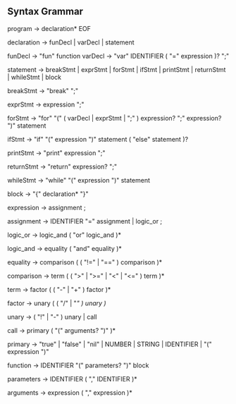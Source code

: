 ## Syntax Grammar

program        → declaration* EOF

declaration    → funDecl
               | varDecl
               | statement

funDecl        → "fun" function
varDecl        → "var" IDENTIFIER ( "=" expression )? ";"

statement      → breakStmt
               | exprStmt
               | forStmt
               | ifStmt
               | printStmt
               | returnStmt
               | whileStmt
               | block

breakStmt      → "break" ";"

exprStmt       → expression ";"

forStmt        → "for" "(" ( varDecl | exprStmt | ";" ) expression? ";" expression? ")" statement

ifStmt         → "if" "(" expression ")" statement ( "else" statement )?

printStmt      → "print" expression ";"

returnStmt     → "return" expression? ";"

whileStmt      → "while" "(" expression ")" statement

block          → "{" declaration* "}"

expression     → assignment ;

assignment     → IDENTIFIER "=" assignment 
               | logic_or ;

logic_or       → logic_and ( "or" logic_and )*

logic_and      → equality ( "and" equality )*

equality       → comparison ( ( "!=" | "==" ) comparison )*

comparison     → term ( ( ">" | ">=" | "<" | "<=" ) term )*

term           → factor ( ( "-" | "+" ) factor )*

factor         → unary ( ( "/" | "*" ) unary )*

unary          → ( "!" | "-" ) unary 
               | call

call           → primary ( "(" arguments? ")" )*

primary        → "true" | "false" | "nil"
               | NUMBER | STRING | IDENTIFIER | "(" expression ")"

function       → IDENTIFIER "(" parameters? ")" block

parameters     → IDENTIFIER ( "," IDENTIFIER )*

arguments      → expression ( "," expression )*               